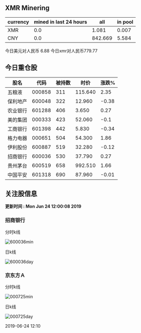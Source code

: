 ## XMR Minering

|currency|mined in last 24 hours|all|in pool|
|---|---|---|---|
|XMR|0.0|1.081|0.007|
|CNY|0.0|842.669|5.584|

今日美元对人民币 6.88	今日xmr对人民币779.77


## 今日重仓股 

|股名|代码|被持数|时价|涨跌%|
|---|---|---|---|---|
|五粮液|000858|311|115.640|2.35|
|保利地产|600048|322|12.960|-0.38|
|农业银行|601288|406|3.650|0.27|
|美的集团|000333|423|52.060|-0.1|
|工商银行|601398|442|5.830|-0.34|
|格力电器|000651|504|54.300|1.86|
|伊利股份|600887|519|32.280|-0.12|
|招商银行|600036|530|37.790|0.27|
|贵州茅台|600519|658|992.510|1.66|
|中国平安|601318|690|87.960|-0.01|

## 关注股信息
**更新时间 : Mon Jun 24 12:00:08 2019**
### 招商银行 
分时k线

![600036min](http://image.sinajs.cn/newchart/min/n/sh600036.gif)

日k线

![600036day](http://image.sinajs.cn/newchart/daily/n/sh600036.gif)

### 京东方Ａ 
分时k线

![000725min](http://image.sinajs.cn/newchart/min/n/sz000725.gif)

日k线

![000725day](http://image.sinajs.cn/newchart/daily/n/sz000725.gif)

2019-06-24 12:10